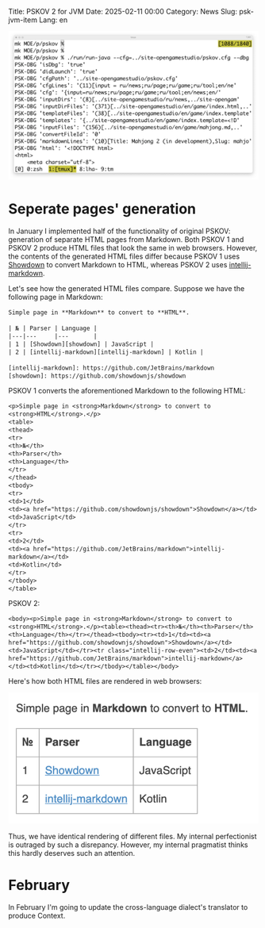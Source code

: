 Title: PSKOV 2 for JVM
Date: 2025-02-11 00:00
Category: News
Slug: psk-jvm-item
Lang: en

![splash][splash]

# Seperate pages' generation

In January I implemented half of the functionality of original
PSKOV: generation of separate HTML pages from Markdown.
Both PSKOV 1 and PSKOV 2 produce HTML files that look the same in web browsers.
However, the contents of the generated HTML files differ because PSKOV 1 uses
[Showdown][showdown] to convert Markdown to HTML, whereas PSKOV 2 uses
[intellij-markdown][intellij-markdown].

Let's see how the generated HTML files compare. Suppose we have the following
page in Markdown:

```
Simple page in **Markdown** to convert to **HTML**.

| № | Parser | Language |
|---|---     |---       |
| 1 | [Showdown][showdown] | JavaScript |
| 2 | [intellij-markdown][intellij-markdown] | Kotlin |

[intellij-markdown]: https://github.com/JetBrains/markdown
[showdown]: https://github.com/showdownjs/showdown
```

PSKOV 1 converts the aforementioned Markdown to the following HTML:

```
<p>Simple page in <strong>Markdown</strong> to convert to <strong>HTML</strong>.</p>
<table>
<thead>
<tr>
<th>№</th>
<th>Parser</th>
<th>Language</th>
</tr>
</thead>
<tbody>
<tr>
<td>1</td>
<td><a href="https://github.com/showdownjs/showdown">Showdown</a></td>
<td>JavaScript</td>
</tr>
<tr>
<td>2</td>
<td><a href="https://github.com/JetBrains/markdown">intellij-markdown</a></td>
<td>Kotlin</td>
</tr>
</tbody>
</table>
```

PSKOV 2:

```
<body><p>Simple page in <strong>Markdown</strong> to convert to <strong>HTML</strong>.</p><table><thead><tr><th>№</th><th>Parser</th><th>Language</th></tr></thead><tbody><tr><td>1</td><td><a href="https://github.com/showdownjs/showdown">Showdown</a></td><td>JavaScript</td></tr><tr class="intellij-row-even"><td>2</td><td><a href="https://github.com/JetBrains/markdown">intellij-markdown</a></td><td>Kotlin</td></tr></tbody></table></body>
```

Here's how both HTML files are rendered in web browsers:

![result][result]

Thus, we have identical rendering of different files. My internal
perfectionist is outraged by such a disrepancy. However, my internal 
pragmatist thinks this hardly deserves such an attention.

# February

In February I'm going to update the cross-language dialect's translator to produce Context.

[intellij-markdown]: https://github.com/JetBrains/markdown
[result]: ../../images/2025_psk-jvm-item_result.png
[showdown]: https://github.com/showdownjs/showdown
[splash]: ../../images/2025_psk-jvm-item.png
